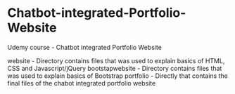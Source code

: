 # Chatbot-integrated-Portfolio-Website
Udemy course - Chatbot integrated Portfolio Website



website - Directory contains files that was used to explain basics of HTML, CSS and Javascript/jQuery
bootstapwebsite - Directory contains files that was used to explain basics of Bootstrap
portfolio - Directly that contains the final files of the chabot integrated portfolio website
